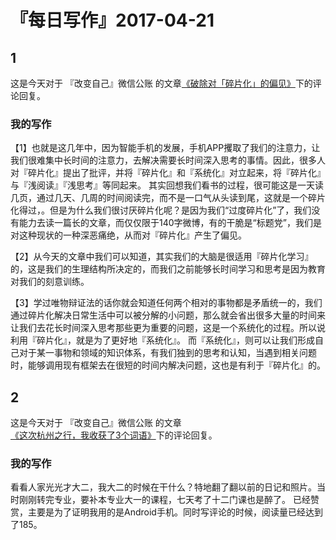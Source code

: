 # 『每日写作』2017-04-21

## 1 
这是今天对于 『改变自己』微信公账 的文章[《破除对「碎片化」的偏见》](http://mp.weixin.qq.com/s/f4eaP43r928OL0fFFiCkyw)下的评论回复。

### 我的写作

【1】也就是这几年中，因为智能手机的发展，手机APP攫取了我们的注意力，让我们很难集中长时间的注意力，去解决需要长时间深入思考的事情。因此，很多人对『碎片化』提出了批评，并将『碎片化』和『系统化』对立起来，将『碎片化』与『浅阅读』『浅思考』等同起来。
其实回想我们看书的过程，很可能这是一天读几页，通过几天、几周的时间阅读完，而不是一口气从头读到尾，这就是一个碎片化得过，。但是为什么我们很讨厌碎片化呢？是因为我们“过度碎片化”了，我们没有能力去读一篇长的文章，而仅仅限于140字微博，有的干脆是“标题党”，我们是对这种现状的一种深恶痛绝，从而对『碎片化』产生了偏见。

【2】从今天的文章中我们可以知道，其实我们的大脑是很适用『碎片化学习』的，这是我们的生理结构所决定的，而我们之前能够长时间学习和思考是因为教育对我们的刻意训练。

【3】学过唯物辩证法的话你就会知道任何两个相对的事物都是矛盾统一的，我们通过碎片化解决日常生活中可以被分解的小问题，那么就会省出很多大量的时间来让我们去花长时间深入思考那些更为重要的问题，这是一个系统化的过程。所以说利用『碎片化』，就是为了更好地『系统化』。
而『系统化』，则可以让我们形成自己对于某一事物和领域的知识体系，有我们独到的思考和认知，当遇到相关问题时，能够调用现有框架去在很短的时间内解决问题，这也是有利于『碎片化』的。

## 2
这是今天对于 『改变自己』微信公账 的文章[《这次杭州之行，我收获了3个词语》](http://mp.weixin.qq.com/s/YfqyOiJIlJkQHBbqasWjzQ)下的评论回复。

### 我的写作
看看人家光光才大二，我大二的时候在干什么？特地翻了翻以前的日记和照片。当时刚刚转完专业，要补本专业大一的课程，七天考了十二门课也是醉了。
已经赞赏，主要是为了证明我用的是Android手机。同时写评论的时候，阅读量已经达到了185。


